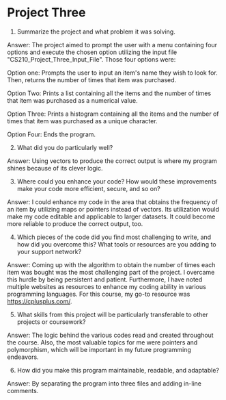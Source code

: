 # Project Three

1. Summarize the project and what problem it was solving.

Answer: The project aimed to prompt the user with a menu containing four options and execute the chosen option utilizing the input file "CS210_Project_Three_Input_File". Those four options were:
  
  Option one:
    Prompts the user to input an item's name they wish to look for. Then, returns the number of times that item was purchased.
    
  Option Two:
    Prints a list containing all the items and the number of times that item was purchased as a numerical value.
    
  Option Three:
    Prints a histogram containing all the items and the number of times that item was purchased as a unique character.
    
  Option Four:
    Ends the program.


2. What did you do particularly well?

Answer: Using vectors to produce the correct output is where my program shines because of its clever logic.

 
3. Where could you enhance your code? How would these improvements make your code more efficient, secure, and so on?

Answer: I could enhance my code in the area that obtains the frequency of an item by utilizing maps or pointers instead of vectors. Its utilization would make my code editable and applicable to larger datasets. It could become more reliable to produce the correct output, too.


4. Which pieces of the code did you find most challenging to write, and how did you overcome this? What tools or resources are you adding to your support network?

Answer: Coming up with the algorithm to obtain the number of times each item was bought was the most challenging part of the project. I overcame this hurdle by being persistent and patient. Furthermore, I have noted multiple websites as resources to enhance my coding ability in various programming languages. For this course, my go-to resource was https://cplusplus.com/.


5. What skills from this project will be particularly transferable to other projects or coursework?

Answer: The logic behind the various codes read and created throughout the course. Also, the most valuable topics for me were pointers and polymorphism, which will be important in my future programming endeavors.


6. How did you make this program maintainable, readable, and adaptable?

Answer: By separating the program into three files and adding in-line comments.
